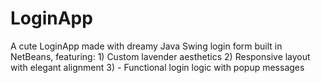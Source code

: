 # LoginApp
A cute LoginApp made with dreamy Java Swing login form built in NetBeans, featuring: 1) Custom lavender aesthetics 2) Responsive layout with elegant alignment 3) - Functional login logic with popup messages
